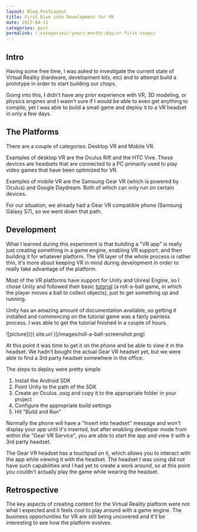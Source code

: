 ```yaml
---
layout: Blog.PostLayout
title: First Dive into Development for VR
date: 2017-04-11
categories: post
permalink: /:categories/:year/:month/:day/vr-first-steps/
---
```


## Intro

Having some free time, I was asked to investigate the current state of Virtual Reality (hardware, development kits, etc) and to attempt build a prototype in order to start building our chops.

Going into this, I didn't have any prior experience with VR, 3D modeling, or physics engines and I wasn't sure if I would be able to even get anything to compile, yet I was able to build a small game and deploy it to a VR headset in only a few days. 

## The Platforms

There are a couple of categories: Desktop VR and Mobile VR. 

Examples of desktop VR are the Oculus Rift and the HTC Vive. These devices are headsets that are connected to a PC primarily used to play video games that have been optimized for VR.

Examples of mobile VR are the Samsung Gear VR (which is powered by Oculus) and Google Daydream. Both of which can only run on certain devices.

For our situation, we already had a Gear VR compatible phone (Samsung Galaxy S7), so we went down that path.

## Development

What I learned during this experiment is that building a "VR app" is really just creating something in a game engine, enabling VR support, and then building it for whatever platform. The VR layer of the whole process is rather thin, it's more about keeping VR in mind during development in order to really take advantage of the platform. 

Most of the VR platforms have support for Unity and Unreal Engine, so I chose Unity and followed their basic [tutorial](https://unity3d.com/learn/tutorials/projects/roll-ball-tutorial) (a roll-a-ball game, in which the player moves a ball to collect objects), just to get something up and running. 

Unity has an amazing amount of documentation available, so getting it installed and commencing on the tutorial game was a fairly painless process. I was able to get the tutorial finished in a couple of hours.

![picture]({{ site.url }}/images/roll-a-ball-screenshot.png)

At this point it was time to get it on the phone and be able to view it in the headset. We hadn't bought the actual Gear VR headset yet, but we were able to find a 3rd party headset somewhere in the office. 

The steps to deploy were pretty simple

1. Install the Android SDK
2. Point Unity to the path of the SDK
3. Create an Oculus .osig and copy it to the appropriate folder in your project
4. Configure the appropriate build settings
5. Hit "Build and Run"

Normally the phone will have a "Insert into headset" message and won't display your app until it's inserted, but after enabling developer mode from within the "Gear VR Service", you are able to start the app and view it with a 3rd party headset. 

The Gear VR headset has a touchpad on it, which allows you to interact with the app while viewing it with the headset. The headset I was using did not have such capabilities and I had yet to create a work around, so at this point you couldn't actually play the game while wearing the headset.

## Retrospective

The key aspects of creating content for the Virtual Reality platform were not what I expected and it feels cool to play around with a game engine. The business opportunities for VR are still being uncovered and it'll be interesting to see how the platform evolves. 
